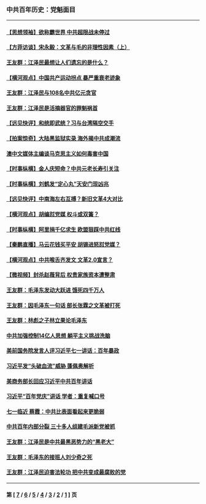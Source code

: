 ### 中共百年历史：党魁面目
---
#### [【思想领袖】欲称霸世界 中共超限战未停过](../../pages/nf1176107/n13745142.md?12300430) 
#### [【方菲访谈】宋永毅：文革与毛的非理性因素（上）](../../pages/nf1176107/n13469956.md?12300430) 
#### [王友群：江泽民最想让人们遗忘的是什么？](../../pages/nf1176107/n13408949.md?12300430) 
#### [【横河观点】中国共产运动拐点 暴严重衰老迹象](../../pages/nf1176107/n13388333.md?12300430) 
#### [王友群：江泽民与108名中共亿元贪官](../../pages/nf1176107/n13352358.md?12300430) 
#### [王友群：江泽民是活摘器官的罪魁祸首](../../pages/nf1176107/n13336903.md?12300430) 
#### [【远见快评】和统即武统？习与台湾隔空交手](../../pages/nf1176107/n13297739.md?12300430) 
#### [【拍案惊奇】大陆黑监狱实录 海外揭中共成潮流](../../pages/nf1176107/n13288853.md?12300430) 
#### [澳中文媒体主编谈马克思主义如何毒害中国](../../pages/nf1176107/n13257387.md?12300430) 
#### [【时事纵横】金人庆短命？中共元老长寿引关注](../../pages/nf1176107/n13217934.md?12300430) 
#### [【时事纵横】刘鹤发“定心丸”天安门现凶兆](../../pages/nf1176107/n13215416.md?12300430) 
#### [【远见快评】中南海左右互搏？新旧文革4大对比](../../pages/nf1176107/n13214745.md?12300430) 
#### [【横河观点】胡编怼党媒 权斗或双簧？](../../pages/nf1176107/n13210864.md?12300430) 
#### [【时事纵横】阿里捐千亿求生 欧盟狠踩中共红线](../../pages/nf1176107/n13206431.md?12300430) 
#### [【秦鹏直播】马云花钱买平安 胡锡进怒怼党媒？](../../pages/nf1176107/n13206392.md?12300430) 
#### [【横河观点】中共喉舌齐发文 文革2.0宣言？](../../pages/nf1176107/n13201248.md?12300430) 
#### [【微视频】封杀赵薇背后 权贵家族资本遭整肃](../../pages/nf1176107/n13197798.md?12300430) 
#### [王友群：毛泽东发动大跃进 饿死四千万人](../../pages/nf1176107/n13177158.md?12300430) 
#### [王友群：因毛泽东一句话 部长张霖之文革被打死](../../pages/nf1176107/n13161711.md?12300430) 
#### [王友群：林彪之子林立果论毛泽东](../../pages/nf1176107/n13128622.md?12300430) 
#### [中共加强控制14亿人思想 躺平主义挑战洗脑](../../pages/nf1176107/n13094299.md?12300430) 
#### [美前国务院发言人评习近平七一讲话：百年暴政](../../pages/nf1176107/n13066986.md?12300430) 
#### [习近平发“头破血流”威胁 蓬佩奥解析](../../pages/nf1176107/n13063604.md?12300430) 
#### [美商务部长回应习近平中共百年讲话](../../pages/nf1176107/n13062903.md?12300430) 
#### [习近平“百年党庆”讲话 学者：重复喊口号](../../pages/nf1176107/n13061411.md?12300430) 
#### [七一临近 蔡霞：中共比表面看起来更脆弱](../../pages/nf1176107/n13056418.md?12300430) 
#### [中共百年内部分裂 三十多人组建毛派新党被抓](../../pages/nf1176107/n13044023.md?12300430) 
#### [王友群：江泽民是中共最黑恶势力的“黑老大”](../../pages/nf1176107/n13022180.md?12300430) 
#### [王友群：毛泽东的接班人刘少奇之死](../../pages/nf1176107/n12991772.md?12300430) 
#### [王友群：江泽民迫害法轮功 把中共变成最腐败的党](../../pages/nf1176107/n12947347.md?12300430) 

---
#### 第 [ [7](./7.md?12300430) / [6](./6.md?12300430) / [5](./5.md?12300430) / [4](./4.md?12300430) / [3](./3.md?12300430) / [2](./2.md?12300430) / [1](./1.md?12300430) ] 页
